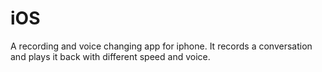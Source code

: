 # iOS
A recording and voice changing app for iphone. It records a conversation and plays it back with different speed and voice.
